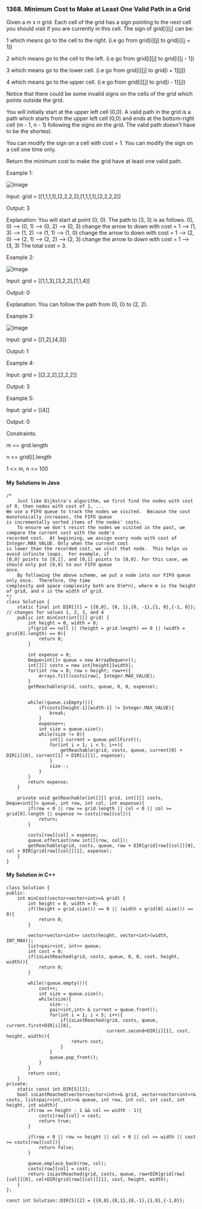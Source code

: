 ### 1368. Minimum Cost to Make at Least One Valid Path in a Grid

Given a m x n grid. Each cell of the grid has a sign pointing to the next cell you should visit if you are currently in this cell. The sign of grid[i][j] can be:

1 which means go to the cell to the right. (i.e go from grid[i][j] to grid[i][j + 1])

2 which means go to the cell to the left. (i.e go from grid[i][j] to grid[i][j - 1])

3 which means go to the lower cell. (i.e go from grid[i][j] to grid[i + 1][j])

4 which means go to the upper cell. (i.e go from grid[i][j] to grid[i - 1][j])

Notice that there could be some invalid signs on the cells of the grid which points outside the grid.

You will initially start at the upper left cell (0,0). A valid path in the grid is a path which starts from the upper left cell (0,0) and ends at the bottom-right cell (m - 1, n - 1) following the signs on the grid. The valid path doesn't have to be the shortest.

You can modify the sign on a cell with cost = 1. You can modify the sign on a cell one time only.

Return the minimum cost to make the grid have at least one valid path.

 

Example 1:

![Image](https://assets.leetcode.com/uploads/2020/02/13/grid1.png)

Input: grid = [[1,1,1,1],[2,2,2,2],[1,1,1,1],[2,2,2,2]]

Output: 3

Explanation: You will start at point (0, 0).
The path to (3, 3) is as follows. (0, 0) --> (0, 1) --> (0, 2) --> (0, 3) change the arrow to down with cost = 1 --> (1, 3) --> (1, 2) --> (1, 1) --> (1, 0) change the arrow to down with cost = 1 --> (2, 0) --> (2, 1) --> (2, 2) --> (2, 3) change the arrow to down with cost = 1 --> (3, 3)
The total cost = 3.

Example 2:

![Image](https://assets.leetcode.com/uploads/2020/02/13/grid2.png)

Input: grid = [[1,1,3],[3,2,2],[1,1,4]]

Output: 0

Explanation: You can follow the path from (0, 0) to (2, 2).

Example 3:

![Image](https://assets.leetcode.com/uploads/2020/02/13/grid3.png)

Input: grid = [[1,2],[4,3]]

Output: 1

Example 4:

Input: grid = [[2,2,2],[2,2,2]]

Output: 3

Example 5:

Input: grid = [[4]]

Output: 0
 

Constraints:

m == grid.length

n == grid[i].length

1 <= m, n <= 100

#### My Solutions in Java
```
/*
    Just like Dijkstra's algorithm, we first find the nodes with cost of 0, then nodes with cost of 1, ...  
We use a FIFO queue to track the nodes we visited.  Because the cost monotonically increases, the FIFO queue
is incrementally sorted items of the nodes' costs.  
    To ensure we don't resist the nodes we visited in the past, we compare the current cost with the node's
recorded cost.  At beginning, we assign every node with cost of Integer.MAX_VALUE. Only when the current cost
is lower than the recorded cost, we visit that node.  This helps us avoid infinite loops.  For example, if
[0,0] points to [0,1], and [0,1] points to [0,0]. For this case, we should only put [0,0] to our FIFO queue
once.
    By following the above scheme, we put a node into our FIFO queue only once.  Therefore, the time
complexity and space complexity both are O(m*n), where m is the height of grid, and n is the width of grid.
*/
class Solution {
    static final int DIR[][] = {{0,0}, {0, 1},{0, -1},{1, 0},{-1, 0}};  // changes for values 1, 2, 3, and 4
    public int minCost(int[][] grid) {
        int height = 0, width = 0;
        if(grid == null || (height = grid.length) == 0 || (width = grid[0].length) == 0){
            return 0;
        }
        
        int expense = 0;
        Deque<int[]> queue = new ArrayDeque<>();
        int[][] costs = new int[height][width];
        for(int row = 0; row < height; row++){
            Arrays.fill(costs[row], Integer.MAX_VALUE);
        }
        getReachable(grid, costs, queue, 0, 0, expense);
        
        
        while(!queue.isEmpty()){
            if(costs[height-1][width-1] != Integer.MAX_VALUE){
                break;
            }
            expense++;
            int size = queue.size();
            while(size != 0){
                int[] current = queue.pollFirst();
                for(int i = 1; i < 5; i++){
                    getReachable(grid, costs, queue, current[0] + DIR[i][0], current[1] + DIR[i][1], expense);
                }
                size--;
            }
        }
        return expense;
    }
    
    private void getReachable(int[][] grid, int[][] costs, Deque<int[]> queue, int row, int col, int expense){
        if(row < 0 || row >= grid.length || col < 0 || col >= grid[0].length || expense >= costs[row][col]){
            return;
        }
        
        costs[row][col] = expense;
        queue.offerLast(new int[]{row, col});
        getReachable(grid, costs, queue, row + DIR[grid[row][col]][0], col + DIR[grid[row][col]][1], expense);
    }
}
```

#### My Solution in C++
```
class Solution {
public:
    int minCost(vector<vector<int>>& grid) {
        int height = 0, width = 0;
        if((height = grid.size()) == 0 || (width = grid[0].size()) == 0){
            return 0;
        }
        
        vector<vector<int>> costs(height, vector<int>(width, INT_MAX));
        list<pair<int, int>> queue;
        int cost = 0;
        if(isLastReached(grid, costs, queue, 0, 0, cost, height, width)){
            return 0;
        }
        
        while(!queue.empty()){
            cost++;
            int size = queue.size();
            while(size){
                size--;
                pair<int,int> & current = queue.front();
                for(int i = 1; i < 5; i++){
                    if(isLastReached(grid, costs, queue, current.first+DIR[i][0], 
                                     current.second+DIR[i][1], cost, height, width)){
                        return cost;
                    }
                }
                queue.pop_front();
            }
        }
        return cost;
    }
private:
    static const int DIR[5][2];
    bool isLastReached(vector<vector<int>>& grid, vector<vector<int>>& costs, list<pair<int,int>>& queue, int row, int col, int cost, int height, int width){
        if(row == height - 1 && col == width - 1){
            costs[row][col] = cost;
            return true;
        }
        
        if(row < 0 || row >= height || col < 0 || col >= width || cost >= costs[row][col]){
            return false;
        }
        
        queue.emplace_back(row, col);
        costs[row][col] = cost;
        return isLastReached(grid, costs, queue, row+DIR[grid[row][col]][0], col+DIR[grid[row][col]][1], cost, height, width);
    }
};

const int Solution::DIR[5][2] = {{0,0},{0,1},{0,-1},{1,0},{-1,0}};
```
